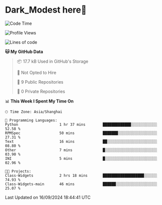 # Dark_Modest here👋
<!--
<img align="left" src="https://github-readme-stats.vercel.app/api/top-langs/?username=DarkModest" height=255>
<img align="left" src="https://github-readme-stats.vercel.app/api?username=DarkModest&include_all_commits=true&count_private-true&custom_title=Dark_Modest'%20GitHub%20Stats&line_height=30&show_icons=true&hide_border=false&bg_color=ffffff&title_color=000000&icon_color=000000&text_color=463467"><br>
-->
<!--START_SECTION:waka-->
![Code Time](http://img.shields.io/badge/Code%20Time-156%20hrs%2046%20mins-blue)

![Profile Views](http://img.shields.io/badge/Profile%20Views-0-blue)

![Lines of code](https://img.shields.io/badge/From%20Hello%20World%20I%27ve%20Written-131.3%20thousand%20lines%20of%20code-blue)

**🐱 My GitHub Data** 

> 📦 17.7 kB Used in GitHub's Storage 
 > 
> 🚫 Not Opted to Hire
 > 
> 📜 9 Public Repositories 
 > 
> 🔑 0 Private Repositories 
 > 
📊 **This Week I Spent My Time On** 

```text
🕑︎ Time Zone: Asia/Shanghai

💬 Programming Languages: 
Python                   1 hr 37 mins        █████████████░░░░░░░░░░░░   52.58 % 
RPMSpec                  50 mins             ███████░░░░░░░░░░░░░░░░░░   27.31 % 
Text                     16 mins             ██░░░░░░░░░░░░░░░░░░░░░░░   08.80 % 
Other                    7 mins              █░░░░░░░░░░░░░░░░░░░░░░░░   03.90 % 
INI                      5 mins              █░░░░░░░░░░░░░░░░░░░░░░░░   02.96 % 

🐱‍💻 Projects: 
Class-Widgets            2 hrs 18 mins       ███████████████████░░░░░░   74.93 % 
Class-Widgets-main       46 mins             ██████░░░░░░░░░░░░░░░░░░░   25.07 % 
```


 Last Updated on 16/09/2024 18:44:41 UTC
<!--END_SECTION:waka-->
